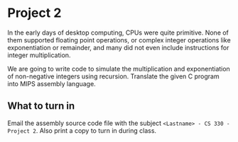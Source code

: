 # Project 2
In the early days of desktop computing, CPUs were quite primitive. None of 
them supported floating point operations, or complex integer operations 
like exponentiation or remainder, and many did not even include instructions 
for integer multiplication.

We are going to write code to simulate the multiplication and exponentiation 
of non-negative integers using recursion. Translate the given C program 
into MIPS assembly language.

## What to turn in
Email the assembly source code file with the subject `<Lastname> - CS 330 - Project 2`.
Also print a copy to turn in during class.